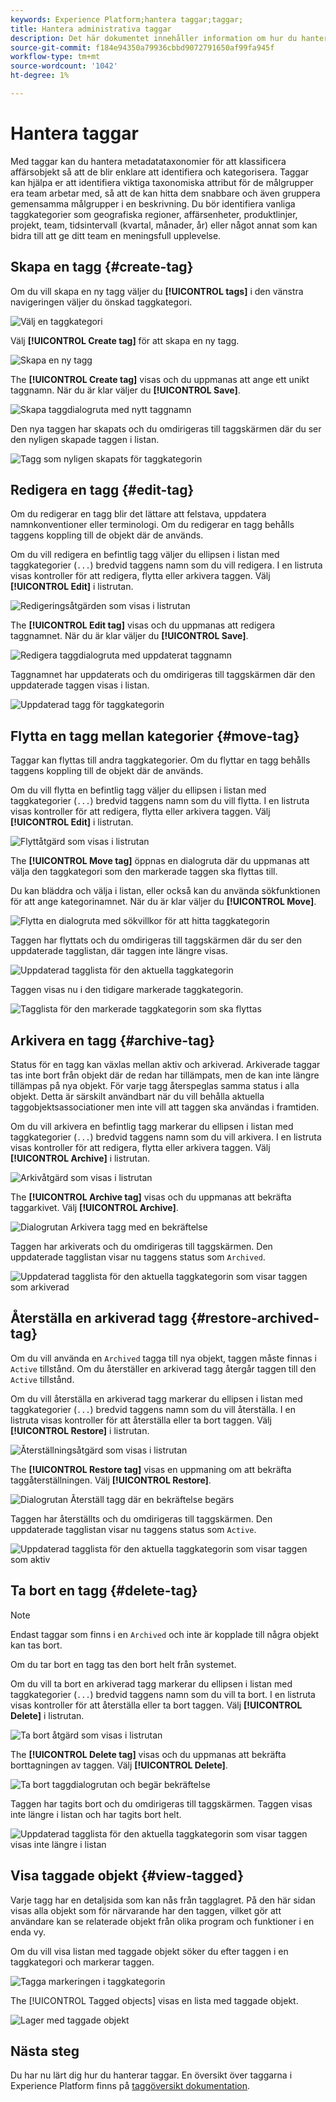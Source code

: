 ```yaml
---
keywords: Experience Platform;hantera taggar;taggar;
title: Hantera administrativa taggar
description: Det här dokumentet innehåller information om hur du hanterar administrativa taggar i Adobe Experience Cloud
source-git-commit: f184e94350a79936cbbd9072791650af99fa945f
workflow-type: tm+mt
source-wordcount: '1042'
ht-degree: 1%

---
```


# Hantera taggar

Med taggar kan du hantera metadatataxonomier för att klassificera affärsobjekt så att de blir enklare att identifiera och kategorisera. Taggar kan hjälpa er att identifiera viktiga taxonomiska attribut för de målgrupper era team arbetar med, så att de kan hitta dem snabbare och även gruppera gemensamma målgrupper i en beskrivning. Du bör identifiera vanliga taggkategorier som geografiska regioner, affärsenheter, produktlinjer, projekt, team, tidsintervall (kvartal, månader, år) eller något annat som kan bidra till att ge ditt team en meningsfull upplevelse. 

## Skapa en tagg {#create-tag}

Om du vill skapa en ny tagg väljer du **[!UICONTROL tags]** i den vänstra navigeringen väljer du önskad taggkategori.

![Välj en taggkategori](./images/tag-selection.png)

Välj **[!UICONTROL Create tag]** för att skapa en ny tagg.

![Skapa en ny tagg](./images/new-tag.png)

The **[!UICONTROL Create tag]** visas och du uppmanas att ange ett unikt taggnamn. När du är klar väljer du **[!UICONTROL Save]**.

![Skapa taggdialogruta med nytt taggnamn](./images/create-tag-dialog.png)

Den nya taggen har skapats och du omdirigeras till taggskärmen där du ser den nyligen skapade taggen i listan.

![Tagg som nyligen skapats för taggkategorin](./images/new-tag-listed.png)

## Redigera en tagg {#edit-tag}

Om du redigerar en tagg blir det lättare att felstava, uppdatera namnkonventioner eller terminologi. Om du redigerar en tagg behålls taggens koppling till de objekt där de används.

Om du vill redigera en befintlig tagg väljer du ellipsen i listan med taggkategorier (`...`) bredvid taggens namn som du vill redigera. I en listruta visas kontroller för att redigera, flytta eller arkivera taggen. Välj **[!UICONTROL Edit]** i listrutan.

![Redigeringsåtgärden som visas i listrutan](./images/edit-action.png)

The **[!UICONTROL Edit tag]** visas och du uppmanas att redigera taggnamnet. När du är klar väljer du **[!UICONTROL Save]**.

![Redigera taggdialogruta med uppdaterat taggnamn](./images/edit-dialog.png)

Taggnamnet har uppdaterats och du omdirigeras till taggskärmen där den uppdaterade taggen visas i listan.

![Uppdaterad tagg för taggkategorin](./images/updated-tag-listed.png)

## Flytta en tagg mellan kategorier {#move-tag}

Taggar kan flyttas till andra taggkategorier. Om du flyttar en tagg behålls taggens koppling till de objekt där de används.

Om du vill flytta en befintlig tagg väljer du ellipsen i listan med taggkategorier (`...`) bredvid taggens namn som du vill flytta. I en listruta visas kontroller för att redigera, flytta eller arkivera taggen. Välj **[!UICONTROL Edit]** i listrutan.

![Flyttåtgärd som visas i listrutan](./images/move-action.png)

The **[!UICONTROL Move tag]** öppnas en dialogruta där du uppmanas att välja den taggkategori som den markerade taggen ska flyttas till.

Du kan bläddra och välja i listan, eller också kan du använda sökfunktionen för att ange kategorinamnet. När du är klar väljer du **[!UICONTROL Move]**.

![Flytta en dialogruta med sökvillkor för att hitta taggkategorin](./images/move-dialog.png)

Taggen har flyttats och du omdirigeras till taggskärmen där du ser den uppdaterade tagglistan, där taggen inte längre visas.

![Uppdaterad tagglista för den aktuella taggkategorin](./images/current-tag-category.png)

Taggen visas nu i den tidigare markerade taggkategorin.

![Tagglista för den markerade taggkategorin som ska flyttas](./images/moved-to-tag-category.png)

## Arkivera en tagg {#archive-tag}

Status för en tagg kan växlas mellan aktiv och arkiverad. Arkiverade taggar tas inte bort från objekt där de redan har tillämpats, men de kan inte längre tillämpas på nya objekt. För varje tagg återspeglas samma status i alla objekt. Detta är särskilt användbart när du vill behålla aktuella taggobjektsassociationer men inte vill att taggen ska användas i framtiden.

Om du vill arkivera en befintlig tagg markerar du ellipsen i listan med taggkategorier (`...`) bredvid taggens namn som du vill arkivera. I en listruta visas kontroller för att redigera, flytta eller arkivera taggen. Välj **[!UICONTROL Archive]** i listrutan.

![Arkivåtgärd som visas i listrutan](./images/archive-action.png)

The **[!UICONTROL Archive tag]** visas och du uppmanas att bekräfta taggarkivet. Välj **[!UICONTROL Archive]**.

![Dialogrutan Arkivera tagg med en bekräftelse](./images/archive-dialog.png)

Taggen har arkiverats och du omdirigeras till taggskärmen. Den uppdaterade tagglistan visar nu taggens status som `Archived`.

![Uppdaterad tagglista för den aktuella taggkategorin som visar taggen som arkiverad](./images/archive-status.png)

## Återställa en arkiverad tagg {#restore-archived-tag}

Om du vill använda en `Archived` tagga till nya objekt, taggen måste finnas i `Active` tillstånd. Om du återställer en arkiverad tagg återgår taggen till den `Active` tillstånd.

Om du vill återställa en arkiverad tagg markerar du ellipsen i listan med taggkategorier (`...`) bredvid taggens namn som du vill återställa. I en listruta visas kontroller för att återställa eller ta bort taggen. Välj **[!UICONTROL Restore]** i listrutan.

![Återställningsåtgärd som visas i listrutan](./images/restore-action.png)

The **[!UICONTROL Restore tag]** visas en uppmaning om att bekräfta taggåterställningen. Välj **[!UICONTROL Restore]**.

![Dialogrutan Återställ tagg där en bekräftelse begärs](./images/restore-dialog.png)

Taggen har återställts och du omdirigeras till taggskärmen. Den uppdaterade tagglistan visar nu taggens status som `Active`.

![Uppdaterad tagglista för den aktuella taggkategorin som visar taggen som aktiv](./images/restored-active-status.png)

## Ta bort en tagg {#delete-tag}

>[!NOTE]
>
>Endast taggar som finns i en `Archived` och inte är kopplade till några objekt kan tas bort.

Om du tar bort en tagg tas den bort helt från systemet.

Om du vill ta bort en arkiverad tagg markerar du ellipsen i listan med taggkategorier (`...`) bredvid taggens namn som du vill ta bort. I en listruta visas kontroller för att återställa eller ta bort taggen. Välj **[!UICONTROL Delete]** i listrutan.

![Ta bort åtgärd som visas i listrutan](./images/delete-action.png)

The **[!UICONTROL Delete tag]** visas och du uppmanas att bekräfta borttagningen av taggen. Välj **[!UICONTROL Delete]**.

![Ta bort taggdialogrutan och begär bekräftelse](./images/delete-dialog.png)

Taggen har tagits bort och du omdirigeras till taggskärmen. Taggen visas inte längre i listan och har tagits bort helt.

![Uppdaterad tagglista för den aktuella taggkategorin som visar taggen visas inte längre i listan](./images/deleted-updated-list.png)

## Visa taggade objekt {#view-tagged}

Varje tagg har en detaljsida som kan nås från tagglagret. På den här sidan visas alla objekt som för närvarande har den taggen, vilket gör att användare kan se relaterade objekt från olika program och funktioner i en enda vy.

Om du vill visa listan med taggade objekt söker du efter taggen i en taggkategori och markerar taggen.

![Tagga markeringen i taggkategorin](./images/view-tag-selection.png)

The [!UICONTROL Tagged objects] visas en lista med taggade objekt.

![Lager med taggade objekt](./images/tagged-objects.png)

## Nästa steg

Du har nu lärt dig hur du hanterar taggar. En översikt över taggarna i Experience Platform finns på [taggöversikt dokumentation](../overview.md).
